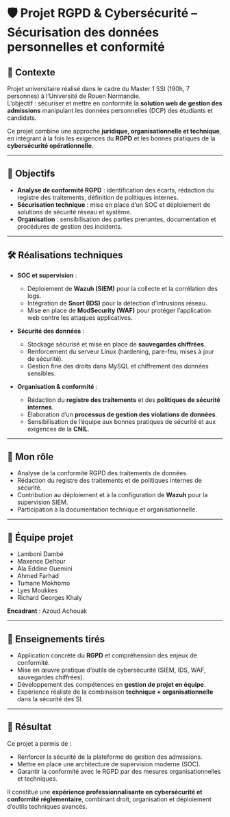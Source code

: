 # 🛡️ Projet RGPD & Cybersécurité – Sécurisation des données personnelles et conformité

## 📌 Contexte
Projet universitaire réalisé dans le cadre du Master 1 SSI (190h, 7 personnes) à l’Université de Rouen Normandie.  
L’objectif : sécuriser et mettre en conformité la **solution web de gestion des admissions** manipulant les données personnelles (DCP) des étudiants et candidats.  

Ce projet combine une approche **juridique, organisationnelle et technique**, en intégrant à la fois les exigences du **RGPD** et les bonnes pratiques de la **cybersécurité opérationnelle**.

-----------------------------------------------------------------------------------------------------------

## 🎯 Objectifs
- **Analyse de conformité RGPD** : identification des écarts, rédaction du registre des traitements, définition de politiques internes.  
- **Sécurisation technique** : mise en place d’un SOC et déploiement de solutions de sécurité réseau et système.  
- **Organisation** : sensibilisation des parties prenantes, documentation et procédures de gestion des incidents.  

-----------------------------------------------------------------------------------------------------------

## 🛠️ Réalisations techniques
- **SOC et supervision** :  
  - Déploiement de **Wazuh (SIEM)** pour la collecte et la corrélation des logs.  
  - Intégration de **Snort (IDS)** pour la détection d’intrusions réseau.  
  - Mise en place de **ModSecurity (WAF)** pour protéger l’application web contre les attaques applicatives.  

- **Sécurité des données** :  
  - Stockage sécurisé et mise en place de **sauvegardes chiffrées**.  
  - Renforcement du serveur Linux (hardening, pare-feu, mises à jour de sécurité).  
  - Gestion fine des droits dans MySQL et chiffrement des données sensibles.  

- **Organisation & conformité** :  
  - Rédaction du **registre des traitements** et des **politiques de sécurité internes**.  
  - Élaboration d’un **processus de gestion des violations de données**.  
  - Sensibilisation de l’équipe aux bonnes pratiques de sécurité et aux exigences de la **CNIL**.  

-----------------------------------------------------------------------------------------------------------

## 🔑 Mon rôle
- Analyse de la conformité RGPD des traitements de données.  
- Rédaction du registre des traitements et de politiques internes de sécurité.  
- Contribution au déploiement et à la configuration de **Wazuh** pour la supervision SIEM.  
- Participation à la documentation technique et organisationnelle.  

-----------------------------------------------------------------------------------------------------------

## 👥 Équipe projet
- Lamboni Dambé  
- Maxence Deltour  
- Ala Eddine Guemini  
- Ahmed Farhad  
- Tumane Mokhomo  
- Lyes Moukkes  
- Richard Georges Khaly  

**Encadrant** : Azoud Achouak  

-----------------------------------------------------------------------------------------------------------

## 📖 Enseignements tirés
- Application concrète du **RGPD** et compréhension des enjeux de conformité.  
- Mise en œuvre pratique d’outils de cybersécurité (SIEM, IDS, WAF, sauvegardes chiffrées).  
- Développement des compétences en **gestion de projet en équipe**.  
- Expérience réaliste de la combinaison **technique + organisationnelle** dans la sécurité des SI.  

-----------------------------------------------------------------------------------------------------------

## 🚀 Résultat
Ce projet a permis de :  
- Renforcer la sécurité de la plateforme de gestion des admissions.  
- Mettre en place une architecture de supervision moderne (SOC).  
- Garantir la conformité avec le RGPD par des mesures organisationnelles et techniques.  

Il constitue une **expérience professionnalisante en cybersécurité et conformité réglementaire**, combinant droit, organisation et déploiement d’outils techniques avancés.





